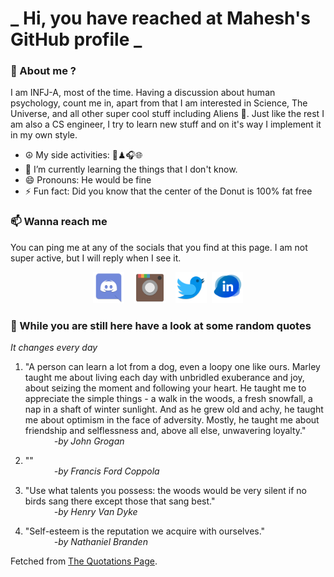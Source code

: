 # **_ Hi, you have reached at Mahesh's GitHub profile _**
### 🌸 About me ?
I am INFJ-A, most of the time. Having a discussion about human psychology, count me in, apart from that I am interested in Science, The Universe, and all other super cool stuff including Aliens 🤫. Just like the rest I am also a CS engineer, I try to learn new stuff and on it's way I implement it in my own style. 
- ☮ My side activities: 🎨♟🎧🌐
- 🌱 I’m currently learning the things that I don't know.
- 😄 Pronouns: He would be fine
- ⚡ Fun fact: Did you know that the center of the Donut is 100% fat free

### 📫 Wanna reach me
You can ping me at any of the socials that you find at this page. I am not super active, but I will reply when I see it.
<p align="center">
<a href="https://discordapp.com/users/733328856957714472"><img src="./Assets/Papirus-Team-Papirus-Apps-Discord.svg" height="50px" width="50px" ></a>&nbsp; &nbsp;  
<a href ="https://instagram.com/obl1v_on"><img src="./Assets/Papirus-Team-Papirus-Apps-Instagram.svg" height="50px" width="50px" ></a>&nbsp;  &nbsp; 
<a href ="https://twitter.com/MaheshN2000"><img src="./Assets/Papirus-Team-Papirus-Apps-Twitter.svg" height ="50px" width="50px" ></a>&nbsp;
<a href ="https://linkedin.com/in/mahesh2000"><img src="./Assets/in.png" height ="50px" width="50px" ></a>

</p>



### 🔰 While you are still here have a look at some random quotes
*It changes every day*

<!-- BLOG-POST-LIST:START -->
 1.  "A person can learn a lot from a dog, even a loopy one like ours. Marley taught me about living each day with unbridled exuberance and joy, about seizing the moment and following your heart. He taught me to appreciate the simple things - a walk in the woods, a fresh snowfall, a nap in a shaft of winter sunlight. And as he grew old and achy, he taught me about optimism in the face of adversity. Mostly, he taught me about friendship and selflessness and, above all else, unwavering loyalty." <br> &emsp;&emsp;&emsp; <i>-by John Grogan</i> 

 2.  "" <br> &emsp;&emsp;&emsp; <i>-by Francis Ford Coppola</i> 

 3.  "Use what talents you possess: the woods would be very silent if no birds sang there except those that sang best." <br> &emsp;&emsp;&emsp; <i>-by Henry Van Dyke</i> 

 4.  "Self-esteem is the reputation we acquire with ourselves." <br> &emsp;&emsp;&emsp; <i>-by Nathaniel Branden</i> 
<!-- BLOG-POST-LIST:END -->
Fetched from <a href="http://www.quotationspage.com/data/mqotd.rss"> The Quotations Page</a>.
<!-- The above quotes are fetched from " http://www.quotationspage.com/data/mqotd.rss " and the github action used was gautamkrishnar/blog-post-workflow@master -->
